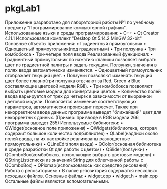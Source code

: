 # pkgLab1

Приложение разработано для лабораторной работы №1 по учебному предмету "Программирование компьютерной графики".
Использованные языки и среды программирования:
•	C++
•	Qt Creator 4.11.1 Использовался комплект "Desktop Qt 5.14.2 MinGW 32-bit"
Основные объекты приложения:
•	Градиентный прямоугольник
•	Одноцветный прямоугольник(под градиентным)
•	Три ползунка
•	Три комбобокса
•	Три-четыре поля ввода
Реализованный функционал:
•	Градиентный прямоугольник по нажатию клавиши позволяет выбрать цвет из градиентной палитры и задать текущим. Ползунки, значения в полях ввода автоматически изменяются.
•	Одноцветный прямоугольник отображает текущий цвет.
•	Ползунки позволяют изменять текущий цвет более плавно(три ползунка отвечают за Red, Green и Blue составляющие цветовой модели RGB).
•	Три комбобокса позволяют выбрать цветовые модели для конвертации цветов.
•	Количество полей ввода варьируется от трех до четырех в зависимости от выбранной цветовой модели. Позволяется изменение соответствующих параметров, автоматически происходит пересчет. Также при некорректном вводе данных программа выведет "ближайший" цвет для некоррентных данных. (Пример: при вводе в RGB модели 266, программа выведет 255)
Используемые библиотеки:
•	QWidget(основное поле приложения)
•	QWidgets(библиотека, которая содержит большое количество подбиблиотек)
•	QLabel(надписи около полей ввода, на их настройке реализованы разноцветные прямоугольники)
•	QLineEdit(поля ввода)
•	QColor(основная библиотека в среде разработки Qt для работы с цветом)
•	QSlider(ползунки)
•	QComboBox(комбобоксы, позволяющие выбрать цветовые модели)
•	QStringList(списки из значений String для облегченной работы с QComboBox)
•	QPixmap(использовалось как средство рисования)
Работа с репозиторием:
•	В папке репозитория содержатся несколько исходных файлов. Основные файлы:
•	widget.cpp
•	widget.h
•	main.cpp
Остальные файлы являются вспомогательными.

